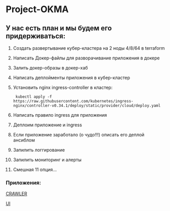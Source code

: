 # Project-OKMA
## У нас есть план и мы будем его придерживаться:

1. Создать развертывание кубер-кластера на 2 ноды 4/8/64 в terraform
2. Написать Докер-файлы для разворачивание приложения в докере
3. Залить докер-образы в докер-хаб
4. Написать деплойменты приложения в кубер-кластер
5. Установить nginx ingress-controller в кластер:

        kubectl apply -f https://raw.githubusercontent.com/kubernetes/ingress-nginx/controller-v0.34.1/deploy/static/provider/cloud/deploy.yaml

6. Написать правило ingress для приложения
7. Деплоим приложение и ingress
8. Если приложение заработало (о чудо!!!) описать его деплой ансиблом
9. Запилить логгирование
10. Запилить мониторинг и алерты
11. Смешная 11 опция...

### Приложения:
[CRAWLER](https://github.com/express42/search_engine_crawler)

[UI](https://github.com/express42/search_engine_ui)
